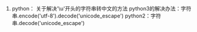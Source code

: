 1. python： 关于解决'\u'开头的字符串转中文的方法
	python3的解决办法：字符串.encode('utf-8').decode('unicode_escape')
	python2：字符串.decode('unicode_escape')
	